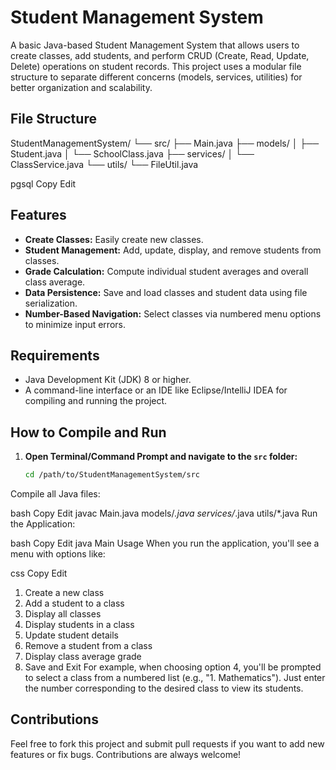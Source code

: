 # Student Management System

A basic Java-based Student Management System that allows users to create classes, add students, and perform CRUD (Create, Read, Update, Delete) operations on student records. This project uses a modular file structure to separate different concerns (models, services, utilities) for better organization and scalability.

## File Structure

StudentManagementSystem/ └── src/ ├── Main.java ├── models/ │ ├── Student.java │ └── SchoolClass.java ├── services/ │ └── ClassService.java └── utils/ └── FileUtil.java

pgsql
Copy
Edit

## Features

- **Create Classes:** Easily create new classes.
- **Student Management:** Add, update, display, and remove students from classes.
- **Grade Calculation:** Compute individual student averages and overall class average.
- **Data Persistence:** Save and load classes and student data using file serialization.
- **Number-Based Navigation:** Select classes via numbered menu options to minimize input errors.

## Requirements

- Java Development Kit (JDK) 8 or higher.
- A command-line interface or an IDE like Eclipse/IntelliJ IDEA for compiling and running the project.

## How to Compile and Run

1. **Open Terminal/Command Prompt and navigate to the `src` folder:**

   ```bash
   cd /path/to/StudentManagementSystem/src
Compile all Java files:

bash
Copy
Edit
javac Main.java models/*.java services/*.java utils/*.java
Run the Application:

bash
Copy
Edit
java Main
Usage
When you run the application, you'll see a menu with options like:

css
Copy
Edit
1. Create a new class
2. Add a student to a class
3. Display all classes
4. Display students in a class
5. Update student details
6. Remove a student from a class
7. Display class average grade
8. Save and Exit
For example, when choosing option 4, you'll be prompted to select a class from a numbered list (e.g., "1. Mathematics"). Just enter the number corresponding to the desired class to view its students.

## Contributions
Feel free to fork this project and submit pull requests if you want to add new features or fix bugs. Contributions are always welcome!
